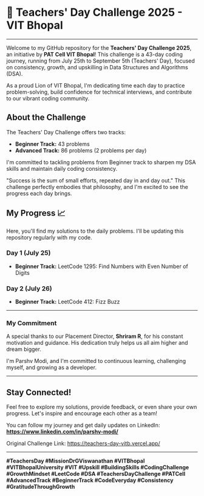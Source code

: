 # 🚀 Teachers' Day Challenge 2025 - VIT Bhopal

---

Welcome to my GitHub repository for the **Teachers' Day Challenge 2025**, an initiative by **PAT Cell VIT Bhopal**! This challenge is a 43-day coding journey, running from July 25th to September 5th (Teachers' Day), focused on consistency, growth, and upskilling in Data Structures and Algorithms (DSA).

As a proud Lion of VIT Bhopal, I'm dedicating time each day to practice problem-solving, build confidence for technical interviews, and contribute to our vibrant coding community.

## About the Challenge

The Teachers' Day Challenge offers two tracks:
* **Beginner Track:** 43 problems
* **Advanced Track:** 86 problems (2 problems per day)

I'm committed to tackling problems from Beginner track to sharpen my DSA skills and maintain daily coding consistency. 

"Success is the sum of small efforts, repeated day in and day out." This challenge perfectly embodies that philosophy, and I'm excited to see the progress each day brings.

## My Progress 📈

Here, you'll find my solutions to the daily problems. I'll be updating this repository regularly with my code.

### Day 1 (July 25)
* **Beginner Track:** LeetCode 1295: Find Numbers with Even Number of Digits

### Day 2 (July 26)
* **Beginner Track:** LeetCode 412: Fizz Buzz

---

### My Commitment

A special thanks to our Placement Director, **Shriram R**, for his constant motivation and guidance. His dedication truly helps us all aim higher and dream bigger.

I'm Parshv Modi, and I'm committed to continuous learning, challenging myself, and growing as a developer.

---

## Stay Connected!

Feel free to explore my solutions, provide feedback, or even share your own progress. Let's inspire and encourage each other as a team!

You can follow my journey and get daily updates on LinkedIn: **https://www.linkedin.com/in/parshv-modi/**

Original Challenge Link: https://teachers-day-vitb.vercel.app/

---

**#TeachersDay #MissionDrGViswanathan #VITBhopal #VITBhopalUniversity #VIT #Upskill #BuildingSkills #CodingChallenge #GrowthMindset #LeetCode #DSA #TeachersDayChallenge #PATCell #AdvancedTrack #BeginnerTrack #CodeEveryday #Consistency #GratitudeThroughGrowth**
